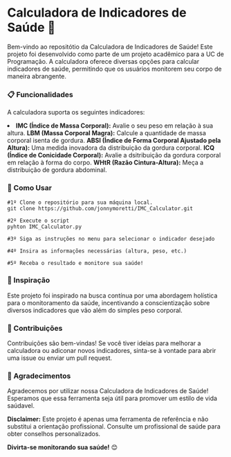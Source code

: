 # Calculadora de Indicadores de Saúde 💪

Bem-vindo ao repositótio da Calculadora de Indicadores de Saúde! Este projeto foi desenvolvido como parte de um projeto acadêmico para a UC de Programação. A calculadora oferece diversas opções para calcular indicadores de saúde, permitindo que os usuários monitorem seu corpo de maneira abrangente.

### 📋 Funcionalidades
A calculadora suporta os seguintes indicadores:
<li>
  <b>IMC (Índice de Massa Corporal):</b> Avalie o seu peso em relação à sua altura.
  <b>LBM (Massa Corporal Magra):</b> Calcule a quantidade de massa corporal isenta de gordura.
  <b>ABSI (Índice de Forma Corporal Ajustado pela Altura):</b> Uma medida inovadora da distribuição da gordura corporal.
  <b>ICQ (Índice de Conicidade Corporal):</b> Avalie a dsitribuição da gordura corporal em relação à forma do corpo.
  <b>WHtR (Razão Cintura-Altura):</b> Meça a distribuição de gordura abdominal.
</li>

### 🚀 Como Usar
```
#1º Clone o repositório para sua máquina local.
git clone https://github.com/jonnymoretti/IMC_Calculator.git

#2º Execute o script
pyhton IMC_Calculator.py

#3º Siga as instruções no menu para selecionar o indicador desejado

#4º Insira as informações necessárias (altura, peso, etc.)

#5º Receba o resultado e monitore sua saúde!
```
### 🎉 Inspiração
Este projeto foi inspirado na busca contínua por uma abordagem holística para o monitoramento da saúde, incentivando a conscientização sobre diversos indicadores que vão além do simples peso corporal.

### 📝 Contribuições
Contribuições são bem-vindas! Se você tiver ideias para melhorar a calculadora ou adiconar novos indicadores, sinta-se à vontade para abrir uma issue ou enviar um pull request.

### 🙌 Agradecimentos
Agradecemos por utilizar nossa Calculadora de Indicadores de Saúde! Esperamos que essa ferramenta seja útil para promover um estilo de vida saúdavel.

**Disclaimer:** Este projeto é apenas uma ferramenta de referência e não substitui a orientação profissional. Consulte um profissional de saúde para obter conselhos personalizados.

**Divirta-se monitorando sua saúde!** 😊
